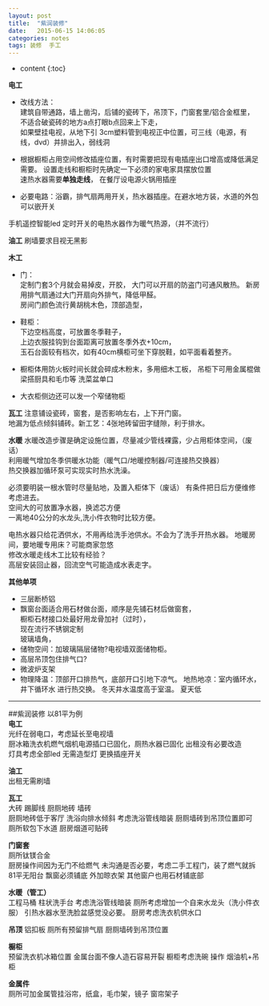 ```yaml
---
layout: post
title:  "紫润装修"
date:   2015-06-15 14:06:05
categories: notes
tags: 装修  手工
---
```


* content
{:toc}


**电工**
- 改线方法：  
建筑自带通路，墙上凿沟，后铺的瓷砖下，吊顶下，门窗套里/铝合金框里，  
不适合破瓷砖的地方a点打眼b点回来上下走，  
如果壁挂电视，从地下引 3cm塑料管到电视正中位置，可三线（电源，有线，dvd）并排出入，弱线洞

- 根据橱柜占用空间修改插座位置，有时需要把现有电插座出口增高或降低满足需要。
设置走线和橱柜时先确定一下必须的家电家具摆放位置  
速热水器需要**单独走线**，
在餐厅设电源火锅用插座  




- 必要电路：浴霸，排气扇两用开关，热水器插座。在避水地方装，水道的外包可以嵌开关  

手机遥控智能led
定时开关的电热水器作为暖气热源，（并不流行）

**油工**
刷墙要求目视无黑影

**木工**
- 门：  
 定制门套3个月就会易掉皮，开胶，
大门可以开扇的防盗门可通风散热。
新房用排气扇通过大门开扇向外排气，降低甲醛。   
房间门颜色流行黄胡桃木色，顶部造型，

- 鞋柜：  
下边空档高度，可放置冬季鞋子，   
上边衣服挂钩到台面距离可放置冬季外衣+10cm，  
玉石台面较有档次，如有40cm横柜可坐下穿脱鞋，如平面看着整齐。

 - 橱柜体用防火板时间长就会碎成木粉末，多用细木工板，
吊柜下可用金属棍做梁搭厨具和毛巾等
洗菜盆单口
 - 大衣柜侧边还可以发一个窄储物柜  

**瓦工**
注意铺设瓷砖，窗套，是否影响左右，上下开门窗。  
地漏为低点倾斜铺砖。新工艺：4张地砖留田字缝隙，利于排水。    

**水暖**
水暖改造步骤是确定设施位置，尽量减少管线裸露，少占用柜体空间，（废话）  
利用暖气增加冬季供暖水功能（暖气口/地暖控制器/可连接热交换器）  
热交换器加循环泵可实现实时热水洗澡。  

必须要明装一根水管时尽量贴地，及置入柜体下（废话）
有条件把日后方便维修考虑进去。  
空间大的可放置净水器，换滤芯方便  
一离地40公分的水龙头,洗小件衣物时比较方便。  

电热水器只给花洒供水，不用再给洗手池供水。不会为了洗手开热水器。
地暖房间，要地暖专用床？可能商家忽悠   
修改水暖走线木工比较有经验？   
高层安装回止器，回流空气可能造成水表走字。  

**其他单项**
- 三层断桥铝  
 - 飘窗台面适合用石材做台面，顺序是先铺石材后做窗套，  
橱柜石材接口处最好用龙骨加衬（过时），  
现在流行不锈钢定制  
玻璃墙角，  
- 储物空间：加玻璃隔层储物?电视墙双面储物柜。      
- 高层吊顶包住排气口?   
- 微波炉支架  
- 物理降温：顶部开口排热气，底部开口引地下凉气。
地热地凉：室内循环水，井下循环水 进行热交换。  冬天井水温度高于室温。  夏天低  

---
##紫润装修
以81平为例  
__电工__  
光纤在弱电口，考虑延长至电视墙   
厨冰箱洗衣机燃气烟机电源插口已固化，厕热水器已固化 出租没有必要改造  
灯具考虑全部led 无需造型灯  更换插座开关  

__油工__  
出租无需刷墙  

__瓦工__  
大砖 踢脚线 厨厕地砖 墙砖   
厨厕地砖低于客厅 洗浴向排水倾斜 考虑洗浴管线暗装   厨厕墙砖到吊顶位置即可  
厕所软包下水道  厨房烟道可贴砖  

__门窗套__  
厕所钛镁合金  
 厨房操作间因为无门不给燃气 未沟通是否必要，考虑二手工程门，装了燃气就拆   
81平无阳台 飘窗必须铺底 外加晾衣架  其他窗户也用石材铺底部  

__水暖（管工）__   
工程马桶 柱状洗手台 考虑洗浴管线暗装 厕所考虑增加一个自来水龙头（洗小件衣服） 引热水器水至洗脸盆感觉没必要。  厨房考虑洗衣机供水口     

**吊顶**
铝扣板  厕所有预留排气扇  厨厕墙砖到吊顶位置  

__橱柜__  
预留洗衣机冰箱位置  金属台面不像人造石容易开裂 橱柜考虑洗碗 操作 烟油机+吊柜

__金属件__  
厕所可加金属管挂浴帘，纸盒，毛巾架，镜子 窗帘架子
